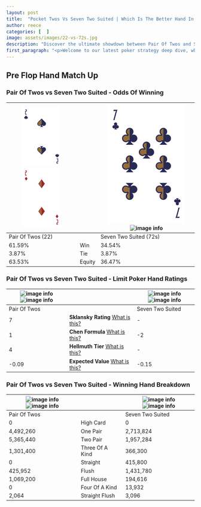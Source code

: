 ```yaml
---
layout: post
title:  "Pocket Twos Vs Seven Two Suited | Which Is The Better Hand In Poker? A Complete Guide"
author: reece
categories: [  ]
image: assets/images/22-vs-72s.jpg
description: "Discover the ultimate showdown between Pair Of Twos and Seven Two Suited in poker! Uncover the odds, strategies, and scenarios where one hand triumphs over the other. Get ready to up your poker game with this thrilling analysis."
first_paragraph: "<p>Welcome to our latest poker strategy deep dive, where we're pitting two distinct hands against each other in a high-stakes showdown: Pair Of Twos vs Seven Two Suited.</p><p>In the dynamic world of poker, every decision counts, and knowing which hand holds the upper hand is key to your success at the table.</p><p>In this article, we'll dissect these two hands, explore the scenarios where one dominates the other, and equip you with the knowledge to make strategic choices that can tip the odds in your favor.</p><p>Get ready to unravel the intriguing dynamics of these poker hands and elevate your game to new heights.</p>"
---
```




[comment]: # (sp0)

## Pre Flop Hand Match Up

<div class="table hand-ratings" markdown="1"> 



### Pair Of Twos vs Seven Two Suited - Odds Of Winning


    
| ![image info](assets/images/hand1/2.png) ![image info](assets/images/hand1/2o.png) |  | ![image info](assets/images/hand2/7.png) ![image info](assets/images/hand2/2s.png) |
| -------- | -------- | -------- |
| Pair Of Twos (22) |  | Seven Two Suited (72s) |
| 61.59% | Win | 34.54% |
| 3.87% | Tie | 3.87% |
| 63.53% | Equity | 36.47% |




[comment]: # (sp1)



### Pair Of Twos vs Seven Two Suited - Limit Poker Hand Ratings


    
| ![image info](https://www.riverpairs.com/assets/images/hand1/2.png) ![image info](https://www.riverpairs.com/assets/images/hand1/2o.png) |  | ![image info](https://www.riverpairs.com/assets/images/hand2/7.png) ![image info](https://www.riverpairs.com/assets/images/hand2/2s.png) |
| -------- | -------- | -------- |
| Pair Of Twos |  | Seven Two Suited |
| 7 | **Sklansky Rating** [What is this?](/sklansky-rating-explained) | - |
| 1 | **Chen Formula** [What is this?](/chen-formula-explained) | -2 |
| 4 | **Hellmuth Tier** [What is this?](/Hellmuth-tier-explained) | - |
| -0.09 | **Expected Value** [What is this?](/expected-value-explained) | -0.15 |




[comment]: # (sp2)



### Pair Of Twos vs Seven Two Suited - Winning Hand Breakdown


    
| ![image info](https://www.riverpairs.com/assets/images/hand1/2.png) ![image info](https://www.riverpairs.com/assets/images/hand1/2o.png) |  | ![image info](https://www.riverpairs.com/assets/images/hand2/7.png) ![image info](https://www.riverpairs.com/assets/images/hand2/2s.png) |
| -------- | -------- | -------- |
| Pair Of Twos |  | Seven Two Suited |
| 0 | High Card | 0 |
| 4,492,260 | One Pair | 2,713,824 |
| 5,365,440 | Two Pair | 1,957,284 |
| 1,301,400 | Three Of A Kind | 366,300 |
| 0 | Straight | 415,800 |
| 425,952 | Flush | 1,431,780 |
| 1,069,200 | Full House | 194,616 |
| 0 | Four Of A Kind | 13,932 |
| 2,064 | Straight Flush | 3,096 |




[comment]: # (sp3)



</div>

[comment]: # (sp4)



[comment]: # (sp5)

